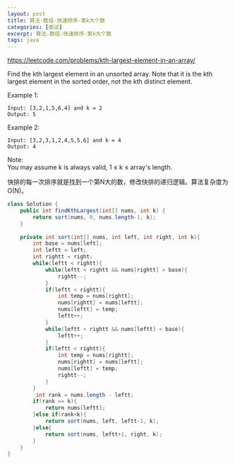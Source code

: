 ```yaml
---
layout: post
title: 算法-数组-快速排序-第k大个数
categories: [面试]
excerpt: 算法-数组-快速排序-第k大个数
tags: java
---
```

https://leetcode.com/problems/kth-largest-element-in-an-array/

Find the kth largest element in an unsorted array. Note that it is the kth largest element in the sorted order, not the kth distinct element.

Example 1:

```
Input: [3,2,1,5,6,4] and k = 2
Output: 5
```

Example 2:

```
Input: [3,2,3,1,2,4,5,5,6] and k = 4
Output: 4
```

Note:  
You may assume k is always valid, 1 ≤ k ≤ array's length.

快排的每一次排序就是找到一个第N大的数，修改快排的递归逻辑。算法复杂度为O(N)。

```java
class Solution {
    public int findKthLargest(int[] nums, int k) {
        return sort(nums, 0, nums.length-1, k);
    }
    
    private int sort(int[] nums, int left, int right, int k){
        int base = nums[left];
        int leftt = left;
        int rightt = right;
        while(leftt < rightt){
            while(leftt < rightt && nums[rightt] > base){
                rightt--;
            }
            if(leftt < rightt){
                int temp = nums[rightt];
                nums[rightt] = nums[leftt];
                nums[leftt] = temp;
                leftt++;
            }
            while(leftt < rightt && nums[leftt] < base){
                leftt++;
            }
            if(leftt < rightt){
                int temp = nums[rightt];
                nums[rightt] = nums[leftt];
                nums[leftt] = temp;
                rightt--;
            }
        }
         int rank = nums.length - leftt;
        if(rank == k){
            return nums[leftt];
        }else if(rank<k){
            return sort(nums, left, leftt-1, k);
        }else{
            return sort(nums, leftt+1, right, k);
        }
    }
}
```



